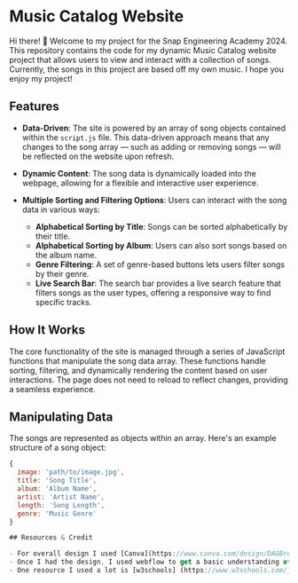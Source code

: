 # Music Catalog Website

Hi there! 👋 Welcome to my project for the Snap Engineering Academy 2024. This repository contains the code for my dynamic Music Catalog website project that allows users to view and interact with a collection of songs. Currently, the songs in this project are based off my own music. I hope you enjoy my project!

## Features

- **Data-Driven**: The site is powered by an array of song objects contained within the `script.js` file. This data-driven approach means that any changes to the song array — such as adding or removing songs — will be reflected on the website upon refresh.

- **Dynamic Content**: The song data is dynamically loaded into the webpage, allowing for a flexible and interactive user experience.

- **Multiple Sorting and Filtering Options**: Users can interact with the song data in various ways:
  - **Alphabetical Sorting by Title**: Songs can be sorted alphabetically by their title.
  - **Alphabetical Sorting by Album**: Users can also sort songs based on the album name.
  - **Genre Filtering**: A set of genre-based buttons lets users filter songs by their genre.
  - **Live Search Bar**: The search bar provides a live search feature that filters songs as the user types, offering a responsive way to find specific tracks.

## How It Works

The core functionality of the site is managed through a series of JavaScript functions that manipulate the song data array. These functions handle sorting, filtering, and dynamically rendering the content based on user interactions. The page does not need to reload to reflect changes, providing a seamless experience.

## Manipulating Data

The songs are represented as objects within an array. Here's an example structure of a song object:

```javascript
{
  image: 'path/to/image.jpg',
  title: 'Song Title',
  album: 'Album Name',
  artist: 'Artist Name',
  length: 'Song Length',
  genre: 'Music Genre'
}

## Resources & Credit

- For overall design I used [Canva](https://www.canva.com/design/DAGBreXa514/cYIVHY8FonPr8om_veIrUw/view?mode=prototype) to plan out my website. Spotify was used a lot as a reference for the project.
- Once I had the design, I used webflow to get a basic understanding of the HTML structure, and used some of their CSS themes.
- One resource I used a lot is [w3schools] (https://www.w3schools.com/js/js_htmldom_eventlistener.asp) for the Javascript.


